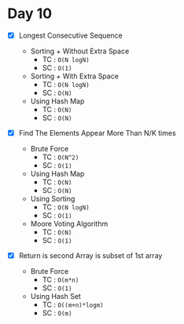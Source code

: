 # Day 10
- [x] Longest Consecutive Sequence
    - Sorting + Without Extra Space
        - TC : ```O(N logN)```
        - SC : ```O(1)```
    - Sorting + With Extra Space
      - TC : ```O(N logN)```
      - SC : ```O(N)```
    - Using Hash Map
        - TC : ```O(N)```
        - SC : ```O(N)```
- [x] Find The Elements Appear More Than N/K times
    - Brute Force
      - TC : ```O(N^2)```
      - SC : ```O(1)```
    - Using Hash Map
      - TC : ```O(N)```
      - SC : ```O(N)```
    - Using Sorting
        - TC : ```O(N logN)```
        - SC : ```O(1)```
    - Moore Voting Algorithm
      - TC : ```O(N)```
      - SC : ```O(1)```

- [x] Return is second Array is subset of 1st array
    - Brute Force
        - TC : ```O(m*n)```
        - SC : ```O(1)```
    - Using Hash Set
        - TC : ```O((m+n)*logm)```
        - SC : ```O(m)```

